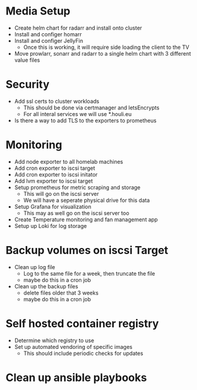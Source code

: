 # Media Setup
* Create helm chart for radarr and install onto cluster
* Install and configer homarr
* Install and configer JellyFin
    * Once this is working, it will require side loading the client to the TV
* Move prowlarr, sonarr and radarr to a single helm chart with 3 different value files

# Security
* Add ssl certs to cluster workloads
    * This should be done via certmanager and letsEncrypts
    * For all interal services we will use *.houli.eu
* Is there a way to add TLS to the exporters to prometheus

# Monitoring
* Add node exporter to all homelab machines
* Add cron exporter to iscsi target
* Add cron exporter to iscsi initator
* Add lvm exporter to iscsi target
* Setup prometheus for metric scraping and storage
    * This will go on the iscsi server
    * We will have a seperate physical drive for this data
* Setup Grafana for visualization
    * This may as well go on the iscsi server too
* Create Temperature monitoring and fan management app
* Setup up Loki for log storage

# Backup volumes on iscsi Target
* Clean up log file
    * Log to the same file for a week, then truncate the file
    * maybe do this in a cron job
* Clean up the backup files
    * delete files older that 3 weeks
    * maybe do this in a cron job

# Self hosted container registry
* Determine which registry to use
* Set up automated vendoring of specific images
    * This should include periodic checks for updates

# Clean up ansible playbooks

